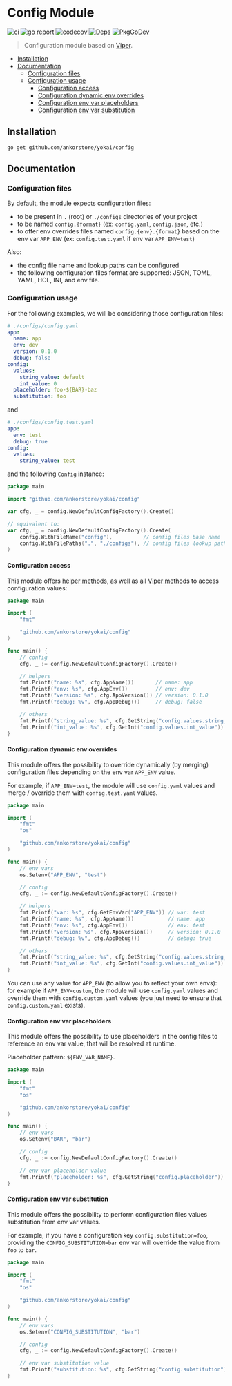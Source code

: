 # Config Module

[![ci](https://github.com/ankorstore/yokai/actions/workflows/config-ci.yml/badge.svg)](https://github.com/ankorstore/yokai/actions/workflows/config-ci.yml)
[![go report](https://goreportcard.com/badge/github.com/ankorstore/yokai/config)](https://goreportcard.com/report/github.com/ankorstore/yokai/config)
[![codecov](https://codecov.io/gh/ankorstore/yokai/graph/badge.svg?token=ghUBlFsjhR&flag=config)](https://app.codecov.io/gh/ankorstore/yokai/tree/main/config)
[![Deps](https://img.shields.io/badge/osi-deps-blue)](https://deps.dev/go/github.com%2Fankorstore%2Fyokai%2Fconfig)
[![PkgGoDev](https://pkg.go.dev/badge/github.com/ankorstore/yokai/config)](https://pkg.go.dev/github.com/ankorstore/yokai/config)

> Configuration module based on [Viper](https://github.com/spf13/viper).

<!-- TOC -->

* [Installation](#installation)
* [Documentation](#documentation)
	* [Configuration files](#configuration-files)
	* [Configuration usage](#configuration-usage)
		* [Configuration access](#configuration-access)
		* [Configuration dynamic env overrides](#configuration-dynamic-env-overrides)
		* [Configuration env var placeholders](#configuration-env-var-placeholders)
		* [Configuration env var substitution](#configuration-env-var-substitution)

<!-- TOC -->

## Installation

```shell
go get github.com/ankorstore/yokai/config
```

## Documentation

### Configuration files

By default, the module expects configuration files:

- to be present in `.` (root) or `./configs` directories of your project
- to be named `config.{format}` (ex: `config.yaml`, `config.json`, etc.)
- to offer env overrides files named `config.{env}.{format}` based on the env var `APP_ENV` (ex: `config.test.yaml` if
  env var `APP_ENV=test`)

Also:

- the config file name and lookup paths can be configured
- the following configuration files format are supported: JSON, TOML, YAML, HCL, INI, and env file.

### Configuration usage

For the following examples, we will be considering those configuration files:

```yaml
# ./configs/config.yaml
app:
  name: app
  env: dev
  version: 0.1.0
  debug: false
config:
  values:
    string_value: default
    int_value: 0
  placeholder: foo-${BAR}-baz
  substitution: foo
```

and

```yaml
# ./configs/config.test.yaml
app:
  env: test
  debug: true
config:
  values:
    string_value: test
```

and the following `Config` instance:

```go
package main

import "github.com/ankorstore/yokai/config"

var cfg, _ = config.NewDefaultConfigFactory().Create()

// equivalent to:
var cfg, _ = config.NewDefaultConfigFactory().Create(
	config.WithFileName("config"),          // config files base name
	config.WithFilePaths(".", "./configs"), // config files lookup paths
)
```

#### Configuration access

This module offers [helper methods](./config.go), as well as
all [Viper methods](https://github.com/spf13/viper/blob/master/viper.go) to access configuration values:

```go
package main

import (
	"fmt"

	"github.com/ankorstore/yokai/config"
)

func main() {
	// config
	cfg, _ := config.NewDefaultConfigFactory().Create()

	// helpers
	fmt.Printf("name: %s", cfg.AppName())       // name: app
	fmt.Printf("env: %s", cfg.AppEnv())         // env: dev
	fmt.Printf("version: %s", cfg.AppVersion()) // version: 0.1.0
	fmt.Printf("debug: %v", cfg.AppDebug())     // debug: false

	// others
	fmt.Printf("string_value: %s", cfg.GetString("config.values.string_value")) // string_value: default
	fmt.Printf("int_value: %s", cfg.GetInt("config.values.int_value"))          // int_value: 0
}
```

#### Configuration dynamic env overrides

This module offers the possibility to override dynamically (by merging) configuration files depending on the env
var `APP_ENV` value.

For example, if `APP_ENV=test`, the module will use `config.yaml` values and merge / override them
with `config.test.yaml` values.

```go
package main

import (
	"fmt"
	"os"

	"github.com/ankorstore/yokai/config"
)

func main() {
	// env vars
	os.Setenv("APP_ENV", "test")

	// config
	cfg, _ := config.NewDefaultConfigFactory().Create()

	// helpers
	fmt.Printf("var: %s", cfg.GetEnvVar("APP_ENV")) // var: test
	fmt.Printf("name: %s", cfg.AppName())           // name: app
	fmt.Printf("env: %s", cfg.AppEnv())             // env: test
	fmt.Printf("version: %s", cfg.AppVersion())     // version: 0.1.0
	fmt.Printf("debug: %v", cfg.AppDebug())         // debug: true

	// others
	fmt.Printf("string_value: %s", cfg.GetString("config.values.string_value")) // string_value: test
	fmt.Printf("int_value: %s", cfg.GetInt("config.values.int_value"))          // int_value: 0
}
```

You can use any value for `APP_ENV` (to allow you to reflect your own envs): for example if `APP_ENV=custom`, the module
will use `config.yaml` values and override them with `config.custom.yaml` values (you just need to ensure
that `config.custom.yaml` exists).

#### Configuration env var placeholders

This module offers the possibility to use placeholders in the config files to reference an env var value, that will be
resolved at runtime.

Placeholder pattern: `${ENV_VAR_NAME}`.

```go
package main

import (
	"fmt"
	"os"

	"github.com/ankorstore/yokai/config"
)

func main() {
	// env vars
	os.Setenv("BAR", "bar")

	// config
	cfg, _ := config.NewDefaultConfigFactory().Create()

	// env var placeholder value
	fmt.Printf("placeholder: %s", cfg.GetString("config.placeholder")) // placeholder: foo-bar-baz
}
```

#### Configuration env var substitution

This module offers the possibility to perform configuration files values substitution from env var values.

For example, if you have a configuration key `config.substitution=foo`, providing the `CONFIG_SUBSTITUTION=bar` env var
will override the value from `foo` to `bar`.

```go
package main

import (
	"fmt"
	"os"

	"github.com/ankorstore/yokai/config"
)

func main() {
	// env vars
	os.Setenv("CONFIG_SUBSTITUTION", "bar")

	// config
	cfg, _ := config.NewDefaultConfigFactory().Create()

	// env var substitution value
	fmt.Printf("substitution: %s", cfg.GetString("config.substitution")) // substitution: bar
}
```
